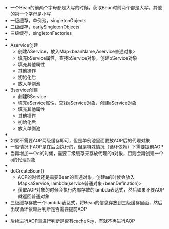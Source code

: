 - 一个Bean的前两个字母都是大写的时候，获取Bean时前两个都是大写，其他的第一个字母是小写
- 一级缓存，单例池，singletonObjects
- 二级缓存，earlySingletonObjects
- 三级缓存，singletonFactories
-
- Aservice创建
	- 创建AService，放入Map<beanName,Aservice普通对象>
	- 填充bService属性，查找bService对象，创建bService对象
	- 填充其他属性
	- 其他操作
	- 初始化后
	- 放入单例池
- Bservice创建
	- 创建BService
	- 填充aService属性，查找aService对象，创建aService对象
	- 填充其他属性
	- 其他操作
	- 初始化后
	- 放入单例池
-
- 如果不需要AOP两级缓存即可，但是单例池里面要放AOP后的代理对象
- 一般情况下AOP是在后面执行的，但是特殊情况（循环依赖）下需要提前AOP
- 当再增加一个c的时候，需要二级缓存来存放代理的a对象，否则会再创建一个a的代理对象
-
- doCreateBean()
	- AOP的时候还是需要Bean的普通对象，创建a的时候会放入Map<aService, lambda(service普通对象+beanDefination)>
	- 获取AOP对象的时候会执行内部存放的lambda表达式，然后如果不要AOP就返回普通对象
- 三级缓存存放一个lambda表达式，将Bean的信息存放到三级缓存里面，然后出现循环依赖后判断是否需要提前AOP
-
- 后续进行AOP回进行判断是否有cacheKey，有就不再进行AOP